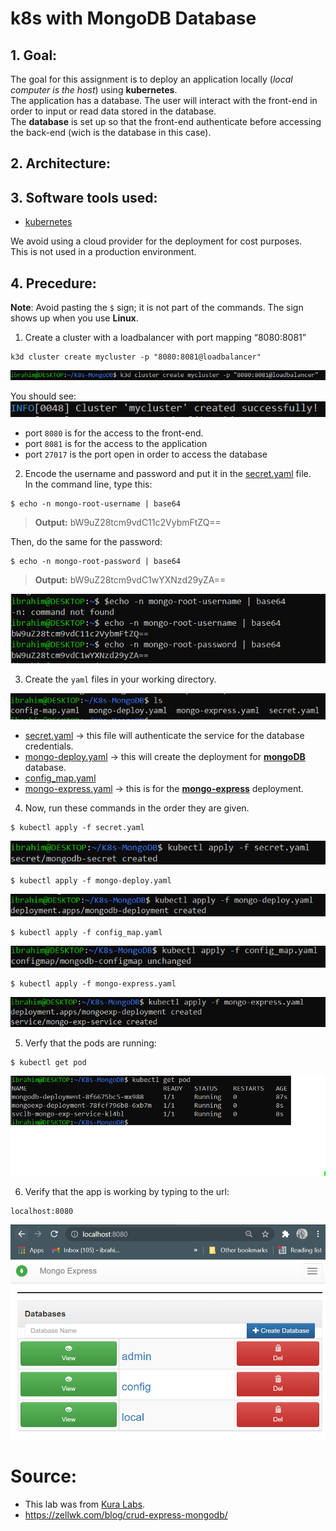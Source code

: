 # k8s with MongoDB Database

## 1. Goal:

The goal for this assignment is to deploy an application locally (*local computer is the host*) using **kubernetes**. <br>
The application has a database. The user will interact with the front-end in order to input or read data stored in the database.<br>
The **database** is set up so that the front-end authenticate before accessing the back-end (wich is the database in this case).

## 2. Architecture:

## 3. Software tools used:

* [kubernetes](https://kubernetes.io/)

We avoid using a cloud provider for the deployment for cost purposes.<br>
This is not used in a production environment.

## 4. Precedure:

**Note**: Avoid pasting the `$` sign; it is not part of the commands. The sign shows up when you use **Linux**.

1. Create a cluster with a loadbalancer with port mapping “8080:8081”

```
k3d cluster create mycluster -p "8080:8081@loadbalancer"
```
![](images/mongo1.PNG)

You should see:
![](images/mongo2.PNG)

* port `8080` is for the access to the front-end.
* port `8081` is for the access to the application
* port `27017` is the port open in order to access the database
		
2. Encode the username and password and put it in the [secret.yaml](https://github.com/ibrahima1289/k8s-mongoDB/blob/main/secret.yaml) file.<br>
In the command line, type this:
```
$ echo -n mongo-root-username | base64
```
> **Output:** bW9uZ28tcm9vdC11c2VybmFtZQ==

Then, do the same for the password:

```
$ echo -n mongo-root-password | base64
```		

> **Output:** bW9uZ28tcm9vdC1wYXNzd29yZA==

![](images/mongo10.PNG)

3. Create the `yaml` files in your working directory.

![](images/mongo3.PNG)

* [secret.yaml](https://github.com/ibrahima1289/k8s-mongoDB/blob/main/secret.yaml) -> this file will authenticate the service for the database credentials.
* [mongo-deploy.yaml](https://github.com/ibrahima1289/k8s-mongoDB/blob/main/mongo-deploy.yaml) -> this will create the deployment for **[mongoDB](https://www.mongodb.com/cloud/atlas/lp/try2?utm_content=rsatest101321_exp_rsaad&utm_source=google&utm_campaign=gs_americas_united_states_search_core_brand_atlas_desktop_rsaexp2&utm_term=mongodb&utm_medium=cpc_paid_search&utm_ad=e&utm_ad_campaign_id=14931263937&adgroup=129255360958&gclid=Cj0KCQjwrJOMBhCZARIsAGEd4VEFbUKfbSSdTlmcri6390GX7AptBIX8T0RQBJ7Rl2536qsEHbAXsnMaAtp3EALw_wcB)** database.
* [config_map.yaml](https://github.com/ibrahima1289/k8s-mongoDB/blob/main/config_map.yaml)    
* [mongo-express.yaml](https://github.com/ibrahima1289/k8s-mongoDB/blob/main/mongo-express.yaml) -> this is for the **[mongo-express](https://www.mongodb.com/languages/express-mongodb-rest-api-tutorial)** deployment.

4. Now, run these commands in the order they are given.<br>

```
$ kubectl apply -f secret.yaml
```
![](images/mongo4.PNG)


```
$ kubectl apply -f mongo-deploy.yaml
```
![](images/mongo5.PNG)


```
$ kubectl apply -f config_map.yaml
```
![](images/mongo11.PNG)


```
$ kubectl apply -f mongo-express.yaml
```
![](images/mongo6.PNG)

5. Verfy that the pods are running:

```
$ kubectl get pod
```
![](images/mongo7.PNG)


6. Verify that the app is working by typing to the url:

```
localhost:8080
```
![](images/mongo8.PNG)

# Source:

* This lab was from [Kura Labs](https://github.com/ibrahima1289/k8s-mongoDB/blob/main/K8s%20and%20MongoDB%20assignment.pdf).
* https://zellwk.com/blog/crud-express-mongodb/
